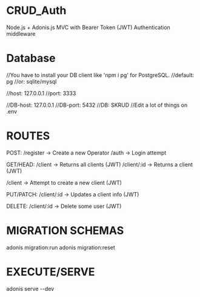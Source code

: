 # CRUD_Auth
Node.js + Adonis.js MVC with Bearer Token (JWT) Authentication middleware

# Database
//You have to install your DB client like 'npm i pg' for PostgreSQL.
//default: pg
//or: sqlite/mysql

//host: 127.0.0.1
//port: 3333

//DB-host: 127.0.0.1
//DB-port: 5432
//DB: SKRUD
//Edit a lot of things on .env

# ROUTES
POST:
/register -> Create a new Operator
/auth -> Login attempt

GET/HEAD:
/client -> Returns all clients (JWT)
/client/:id -> Returns a client (JWT)

/client -> Attempt to create a new client (JWT)

PUT/PATCH:
/client/:id -> Updates a client info (JWT)

DELETE:
/client/:id -> Delete some user (JWT)

# MIGRATION SCHEMAS
adonis migration:run
adonis migration:reset

# EXECUTE/SERVE
adonis serve --dev
